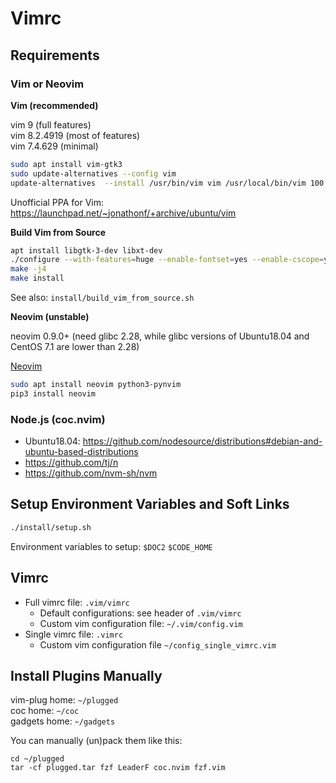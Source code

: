 # Vimrc

## Requirements

### Vim or Neovim

**Vim (recommended)**

vim 9 (full features)  
vim 8.2.4919 (most of features)  
vim 7.4.629 (minimal)  

```bash
sudo apt install vim-gtk3
sudo update-alternatives --config vim
update-alternatives  --install /usr/bin/vim vim /usr/local/bin/vim 100
```

Unofficial PPA for Vim: https://launchpad.net/~jonathonf/+archive/ubuntu/vim

**Build Vim from Source**
```sh
apt install libgtk-3-dev libxt-dev
./configure --with-features=huge --enable-fontset=yes --enable-cscope=yes --enable-multibyte --enable-python3interp=yes --with-python3-config-dir --enable-gui --with-x
make -j4
make install
```

See also: `install/build_vim_from_source.sh`

**Neovim (unstable)**

neovim 0.9.0+ (need glibc 2.28, while glibc versions of Ubuntu18.04 and CentOS 7.1 are lower than 2.28)

[Neovim](https://github.com/neovim/neovim/wiki/Installing-Neovim#ubuntu)  
```bash
sudo apt install neovim python3-pynvim
pip3 install neovim
```

### Node.js (coc.nvim)

- Ubuntu18.04: https://github.com/nodesource/distributions#debian-and-ubuntu-based-distributions
- https://github.com/tj/n
- https://github.com/nvm-sh/nvm

## Setup Environment Variables and Soft Links

```sh
./install/setup.sh
```

Environment variables to setup:  `$DOC2` `$CODE_HOME`

## Vimrc

- Full vimrc file: `.vim/vimrc`
    - Default configurations: see header of `.vim/vimrc`
    - Custom vim configuration file: `~/.vim/config.vim`
- Single vimrc file: `.vimrc`
    - Custom vim configuration file `~/config_single_vimrc.vim`

## Install Plugins Manually

vim-plug home: `~/plugged`  
coc home: `~/coc`  
gadgets home: `~/gadgets`  

You can manually (un)pack them like this:
```
cd ~/plugged
tar -cf plugged.tar fzf LeaderF coc.nvim fzf.vim
```
